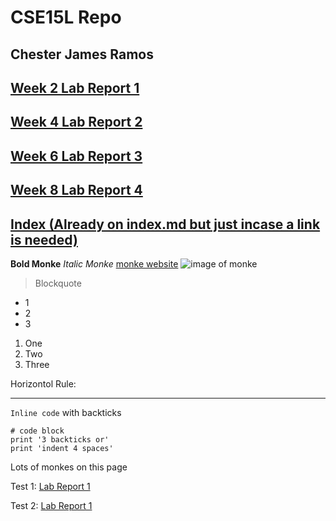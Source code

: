 # CSE15L Repo
## Chester James Ramos

## [Week 2 Lab Report 1](https://cjramosucsd.github.io/cse15l-lab-reports/week2labreport)

## [Week 4 Lab Report 2](https://cjramosucsd.github.io/cse15l-lab-reports/week4labreport)

## [Week 6 Lab Report 3](https://cjramosucsd.github.io/cse15l-lab-reports/lab-report-3-week-6)

## [Week 8 Lab Report 4](https://cjramosucsd.github.io/cse15l-lab-reports/lab-report-4-week-8)

## [Index (Already on index.md but just incase a link is needed)](https://cjramosucsd.github.io/cse15l-lab-reports/)

**Bold Monke**
*Italic Monke*
[monke website](https://cjramosucsd.github.io/cse15l-lab-reports/)
![image of monke](https://cdn.vox-cdn.com/thumbor/h5QribQQUz3SbtfcKoJoWrwNZm0=/0x0:666x444/920x613/filters:focal(266x140:372x246):format(webp)/cdn.vox-cdn.com/uploads/chorus_image/image/59491841/Macaca_nigra_self-portrait__rotated_and_cropped_.0.jpg)

> Blockquote

* 1
* 2
* 3

1. One
2. Two 
3. Three

Horizontol Rule:

*** 

`Inline code` with backticks

```
# code block
print '3 backticks or'
print 'indent 4 spaces'
```

Lots of monkes on this page 

Test 1:
[Lab Report 1](lab-report-1-week-2.html)


Test 2:
[Lab Report 1](https://cjramosUCSD.github.io/cse15l-lab-reports/lab-report-1-week-2.html) 

